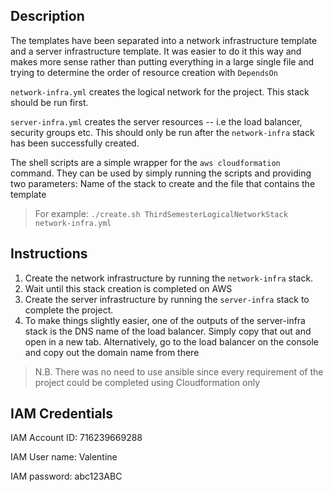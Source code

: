 ## Description
The templates have been separated into a network infrastructure template and a server infrastructure template. It was easier to do it this way and makes more sense rather than putting everything in a large single file and trying to determine the order of resource creation with `DependsOn`

`network-infra.yml` creates the logical network for the project. This stack should be run first.

`server-infra.yml` creates the server resources -- i.e the load balancer, security groups etc. This should only be run after the `network-infra` stack has been successfully created.

The shell scripts are a simple wrapper for the `aws cloudformation` command. They can be used by simply running the scripts and providing two parameters: Name of the stack to create and the file that contains the template

> For example: `./create.sh ThirdSemesterLogicalNetworkStack network-infra.yml`

## Instructions
1. Create the network infrastructure by running the `network-infra` stack.
2. Wait until this stack creation is completed on AWS
3. Create the server infrastructure by running the `server-infra` stack to complete the project.
4. To make things slightly easier, one of the outputs of the server-infra stack is the DNS name of the load balancer. Simply copy that out and open in a new tab. Alternatively, go to the load balancer on the console and copy out the domain name from there

> N.B. There was no need to use ansible since every requirement of the project could be completed using Cloudformation only

## IAM Credentials
IAM Account ID: 716239669288

IAM User name: Valentine

IAM password: abc123ABC
